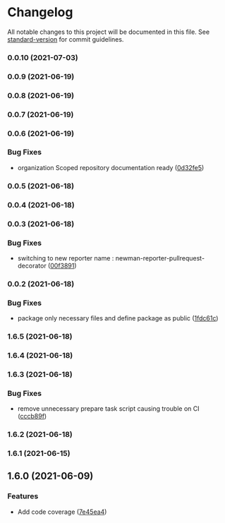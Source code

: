 # Changelog

All notable changes to this project will be documented in this file. See [standard-version](https://github.com/conventional-changelog/standard-version) for commit guidelines.

### 0.0.10 (2021-07-03)

### 0.0.9 (2021-06-19)

### 0.0.8 (2021-06-19)

### 0.0.7 (2021-06-19)

### 0.0.6 (2021-06-19)


### Bug Fixes

* organization Scoped repository documentation ready ([0d32fe5](https://github.com/Decathlon/newman-reporter-pullrequest-decorator/commit/0d32fe5b953d181968f8d415a92cb3efe85057d8))

### 0.0.5 (2021-06-18)

### 0.0.4 (2021-06-18)

### 0.0.3 (2021-06-18)


### Bug Fixes

* switching to new reporter name : newman-reporter-pullrequest-decorator ([00f3891](https://github.com/Decathlon/newman-reporter-pullrequest-decorator/commit/00f3891c0b6d9e00b1c979b1e10a00a709f1d36c))

### 0.0.2 (2021-06-18)


### Bug Fixes

* package only necessary files and define package as public ([1fdc61c](https://github.com/Decathlon/newman-reporter-pullrequest-decorator/commit/1fdc61c51f133a3cb57cc6f255f4b0d854cd15c6))

### 1.6.5 (2021-06-18)

### 1.6.4 (2021-06-18)

### 1.6.3 (2021-06-18)


### Bug Fixes

* remove unnecessary prepare task script causing trouble on CI ([cccb89f](https://github.com/dktunited/newman-reporter-pullrequest-decorator/commit/cccb89f7821c4ab4ef06daed057fe4a428d0ab6f))

### 1.6.2 (2021-06-18)

### 1.6.1 (2021-06-15)

## 1.6.0 (2021-06-09)


### Features

* Add code coverage ([7e45ea4](https://github.com/dktunited/newman-reporter-pullrequest-decorator/commit/7e45ea477587276020b9258b6f0eef17f3fb56bb))

